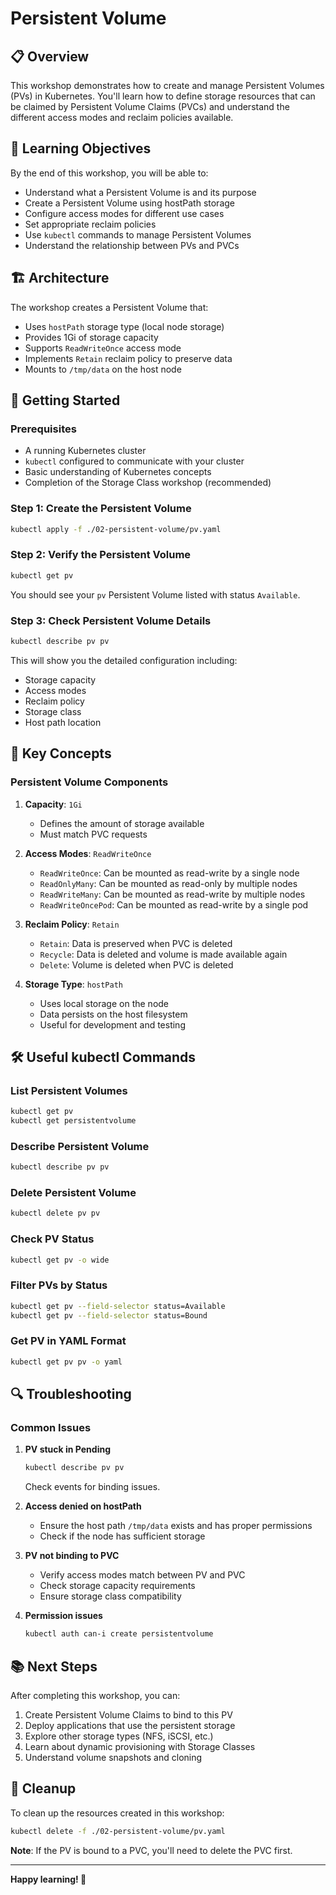 # Persistent Volume

## 📋 Overview

This workshop demonstrates how to create and manage Persistent Volumes (PVs) in Kubernetes. You'll learn how to define storage resources that can be claimed by Persistent Volume Claims (PVCs) and understand the different access modes and reclaim policies available.

## 🎯 Learning Objectives

By the end of this workshop, you will be able to:

- Understand what a Persistent Volume is and its purpose
- Create a Persistent Volume using hostPath storage
- Configure access modes for different use cases
- Set appropriate reclaim policies
- Use `kubectl` commands to manage Persistent Volumes
- Understand the relationship between PVs and PVCs

## 🏗️ Architecture

The workshop creates a Persistent Volume that:
- Uses `hostPath` storage type (local node storage)
- Provides 1Gi of storage capacity
- Supports `ReadWriteOnce` access mode
- Implements `Retain` reclaim policy to preserve data
- Mounts to `/tmp/data` on the host node

## 🚀 Getting Started

### Prerequisites

- A running Kubernetes cluster
- `kubectl` configured to communicate with your cluster
- Basic understanding of Kubernetes concepts
- Completion of the Storage Class workshop (recommended)

### Step 1: Create the Persistent Volume

```bash
kubectl apply -f ./02-persistent-volume/pv.yaml
```

### Step 2: Verify the Persistent Volume

```bash
kubectl get pv
```

You should see your `pv` Persistent Volume listed with status `Available`.

### Step 3: Check Persistent Volume Details

```bash
kubectl describe pv pv
```

This will show you the detailed configuration including:
- Storage capacity
- Access modes
- Reclaim policy
- Storage class
- Host path location

## 🔧 Key Concepts

### Persistent Volume Components

1. **Capacity**: `1Gi`
   - Defines the amount of storage available
   - Must match PVC requests

2. **Access Modes**: `ReadWriteOnce`
   - `ReadWriteOnce`: Can be mounted as read-write by a single node
   - `ReadOnlyMany`: Can be mounted as read-only by multiple nodes
   - `ReadWriteMany`: Can be mounted as read-write by multiple nodes
   - `ReadWriteOncePod`: Can be mounted as read-write by a single pod

3. **Reclaim Policy**: `Retain`
   - `Retain`: Data is preserved when PVC is deleted
   - `Recycle`: Data is deleted and volume is made available again
   - `Delete`: Volume is deleted when PVC is deleted

4. **Storage Type**: `hostPath`
   - Uses local storage on the node
   - Data persists on the host filesystem
   - Useful for development and testing

## 🛠️ Useful kubectl Commands

### List Persistent Volumes
```bash
kubectl get pv
kubectl get persistentvolume
```

### Describe Persistent Volume
```bash
kubectl describe pv pv
```

### Delete Persistent Volume
```bash
kubectl delete pv pv
```

### Check PV Status
```bash
kubectl get pv -o wide
```

### Filter PVs by Status
```bash
kubectl get pv --field-selector status=Available
kubectl get pv --field-selector status=Bound
```

### Get PV in YAML Format
```bash
kubectl get pv pv -o yaml
```

## 🔍 Troubleshooting

### Common Issues

1. **PV stuck in Pending**
   ```bash
   kubectl describe pv pv
   ```
   Check events for binding issues.

2. **Access denied on hostPath**
   - Ensure the host path `/tmp/data` exists and has proper permissions
   - Check if the node has sufficient storage

3. **PV not binding to PVC**
   - Verify access modes match between PV and PVC
   - Check storage capacity requirements
   - Ensure storage class compatibility

4. **Permission issues**
   ```bash
   kubectl auth can-i create persistentvolume
   ```

## 📚 Next Steps

After completing this workshop, you can:

1. Create Persistent Volume Claims to bind to this PV
2. Deploy applications that use the persistent storage
3. Explore other storage types (NFS, iSCSI, etc.)
4. Learn about dynamic provisioning with Storage Classes
5. Understand volume snapshots and cloning

## 🧹 Cleanup

To clean up the resources created in this workshop:

```bash
kubectl delete -f ./02-persistent-volume/pv.yaml
```

**Note**: If the PV is bound to a PVC, you'll need to delete the PVC first.

---

**Happy learning! 🚀** 